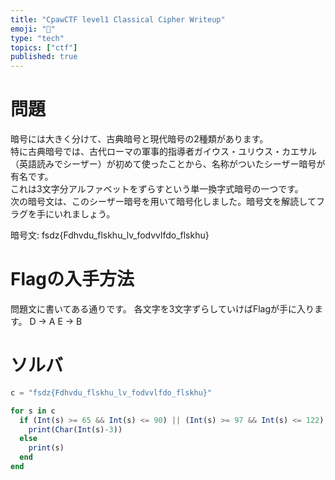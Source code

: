 ```yaml
---
title: "CpawCTF level1 Classical Cipher Writeup"
emoji: "👻"
type: "tech"
topics: ["ctf"]
published: true
---
```


# 問題
暗号には大きく分けて、古典暗号と現代暗号の2種類があります。  
特に古典暗号では、古代ローマの軍事的指導者ガイウス・ユリウス・カエサル（英語読みでシーザー）が初めて使ったことから、名称がついたシーザー暗号が有名です。  
これは3文字分アルファベットをずらすという単一換字式暗号の一つです。  
次の暗号文は、このシーザー暗号を用いて暗号化しました。暗号文を解読してフラグを手にいれましょう。

暗号文: fsdz{Fdhvdu_flskhu_lv_fodvvlfdo_flskhu}

# Flagの入手方法
問題文に書いてある通りです。
各文字を3文字ずらしていけばFlagが手に入ります。
D → A
E → B

# ソルバ

```julia
c = "fsdz{Fdhvdu_flskhu_lv_fodvvlfdo_flskhu}"

for s in c
  if (Int(s) >= 65 && Int(s) <= 90) || (Int(s) >= 97 && Int(s) <= 122)
    print(Char(Int(s)-3))
  else
    print(s)
  end
end

```